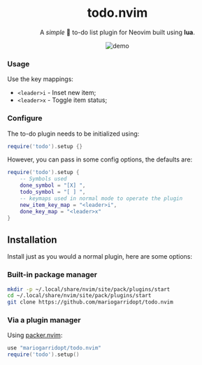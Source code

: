 <h1 align="center">
  todo.nvim
</h1>

<p align="center">A <i>simple</i> 🥸 to-do list plugin for Neovim built using <b>lua</b>.</p>

<p align="center">
  <img alt="demo" src="https://github.com/mariogarridopt/todo.nvim/assets/1191102/caf8e152-fdf2-42bb-b514-130baf5d4fbd">
</p>

### Usage

Use the key mappings:

- `<leader>i` - Inset new item;
- `<leader>x` - Toggle item status;


### Configure

The to-do plugin needs to be initialized using:

```lua
require('todo').setup {}
```

However, you can pass in some config options, the defaults are:

```lua
require('todo').setup {
    -- Symbols used
    done_symbol = "[X] ",
    todo_symbol = "[ ] ",
    -- keymaps used in normal mode to operate the plugin
    new_item_key_map = "<leader>i",
    done_key_map = "<leader>x"
}
```

## Installation

Install just as you would a normal plugin, here are some options:

### Built-in package manager

```bash
mkdir -p ~/.local/share/nvim/site/pack/plugins/start
cd ~/.local/share/nvim/site/pack/plugins/start
git clone https://github.com/mariogarridopt/todo.nvim
```

### Via a plugin manager

Using [packer.nvim](https://github.com/wbthomason/packer.nvim):

```lua
use "mariogarridopt/todo.nvim"
require('todo').setup()
```
